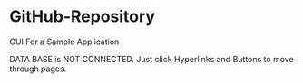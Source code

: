 GitHub-Repository
=================

GUI For a Sample Application

DATA BASE is NOT CONNECTED. Just click Hyperlinks and Buttons to move through pages.
